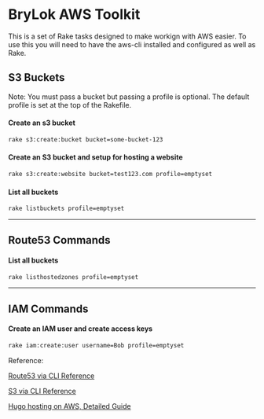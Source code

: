 # BryLok AWS Toolkit

This is a set of Rake tasks designed to make workign with AWS easier.  To use this you will need to have the aws-cli installed and configured as well as Rake.


## S3 Buckets

Note: You must pass a bucket but passing a profile is optional.  The default profile is set at the top of the Rakefile.

#### Create an s3 bucket

```sh
rake s3:create:bucket bucket=some-bucket-123
```

#### Create an S3 bucket and setup for hosting a website

```sh
rake s3:create:website bucket=test123.com profile=emptyset
```

#### List all buckets

```sh
rake listbuckets profile=emptyset
```

--------

## Route53 Commands

#### List all buckets

```sh
rake listhostedzones profile=emptyset
```

--------

## IAM Commands

#### Create an IAM user and create access keys

```sh
rake iam:create:user username=Bob profile=emptyset
```




Reference:

[Route53 via CLI Reference](https://realguess.net/2013/12/06/amazon-route-53-via-command-line/)

[S3 via CLI Reference](https://snippets.aktagon.com/snippets/679-how-to-use-the-aws-command-line-interface)

[Hugo hosting on AWS, Detailed Guide](https://lustforge.com/2016/02/27/hosting-hugo-on-aws/)
